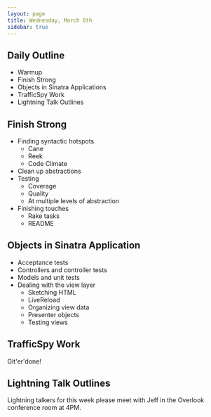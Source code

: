 ```yaml
---
layout: page
title: Wednesday, March 6th
sidebar: true
---
```


## Daily Outline

* Warmup
* Finish Strong
* Objects in Sinatra Applications
* TrafficSpy Work
* Lightning Talk Outlines

## Finish Strong

* Finding syntactic hotspots
  * Cane
  * Reek
  * Code Climate
* Clean up abstractions
* Testing
  * Coverage
  * Quality
  * At multiple levels of abstraction
* Finishing touches
  * Rake tasks
  * README

## Objects in Sinatra Application

* Acceptance tests
* Controllers and controller tests
* Models and unit tests
* Dealing with the view layer
  * Sketching HTML
  * LiveReload
  * Organizing view data
  * Presenter objects
  * Testing views

## TrafficSpy Work

Git'er'done!

## Lightning Talk Outlines

Lightning talkers for this week please meet with Jeff in the Overlook conference room at 4PM.

